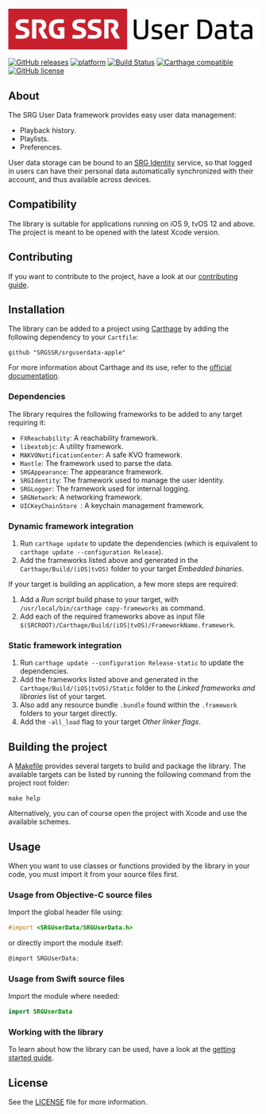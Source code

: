 [![SRG User Data logo](README-images/logo.png)](https://github.com/SRGSSR/srguserdata-apple)

[![GitHub releases](https://img.shields.io/github/v/release/SRGSSR/srguserdata-apple)](https://github.com/SRGSSR/srguserdata-apple/releases) [![platform](https://img.shields.io/badge/platfom-ios%20%7C%20tvos-blue)](https://github.com/SRGSSR/srguserdata-apple) [![Build Status](https://travis-ci.org/SRGSSR/srguserdata-apple.svg?branch=master)](https://travis-ci.org/SRGSSR/srguserdata-apple/branches) [![Carthage compatible](https://img.shields.io/badge/Carthage-compatible-4BC51D.svg?style=flat)](https://github.com/Carthage/Carthage) [![GitHub license](https://img.shields.io/github/license/SRGSSR/srguserdata-apple)](https://github.com/SRGSSR/srguserdata-apple/blob/master/LICENSE)

## About

The SRG User Data framework provides easy user data management:

* Playback history.
* Playlists.
* Preferences.

User data storage can be bound to an [SRG Identity](https://github.com/SRGSSR/srgidentity-apple) service, so that logged in users can have their personal data automatically synchronized with their account, and thus available across devices.

## Compatibility

The library is suitable for applications running on iOS 9, tvOS 12 and above. The project is meant to be opened with the latest Xcode version.

## Contributing

If you want to contribute to the project, have a look at our [contributing guide](CONTRIBUTING.md).

## Installation

The library can be added to a project using [Carthage](https://github.com/Carthage/Carthage) by adding the following dependency to your `Cartfile`:
    
```
github "SRGSSR/srguserdata-apple"
```

For more information about Carthage and its use, refer to the [official documentation](https://github.com/Carthage/Carthage).

### Dependencies

The library requires the following frameworks to be added to any target requiring it:

* `FXReachability`: A reachability framework.
* `libextobjc`: A utility framework.
* `MAKVONotificationCenter`: A safe KVO framework.
* `Mantle`:  The framework used to parse the data.
* `SRGAppearance`: The appearance framework.
* `SRGIdentity`: The framework used to manage the user identity.
* `SRGLogger`: The framework used for internal logging.
* `SRGNetwork`: A networking framework.
* `UICKeyChainStore `: A keychain management framework.

### Dynamic framework integration

1. Run `carthage update` to update the dependencies (which is equivalent to `carthage update --configuration Release`). 
2. Add the frameworks listed above and generated in the `Carthage/Build/(iOS|tvOS)` folder to your target _Embedded binaries_.

If your target is building an application, a few more steps are required:

1. Add a _Run script_ build phase to your target, with `/usr/local/bin/carthage copy-frameworks` as command.
2. Add each of the required frameworks above as input file `$(SRCROOT)/Carthage/Build/(iOS|tvOS)/FrameworkName.framework`.

### Static framework integration

1. Run `carthage update --configuration Release-static` to update the dependencies. 
2. Add the frameworks listed above and generated in the `Carthage/Build/(iOS|tvOS)/Static` folder to the _Linked frameworks and libraries_ list of your target.
3. Also add any resource bundle `.bundle` found within the `.framework` folders to your target directly.
4. Add the `-all_load` flag to your target _Other linker flags_.

## Building the project

A [Makefile](../Makefile) provides several targets to build and package the library. The available targets can be listed by running the following command from the project root folder:

```
make help
```

Alternatively, you can of course open the project with Xcode and use the available schemes.

## Usage

When you want to use classes or functions provided by the library in your code, you must import it from your source files first.

### Usage from Objective-C source files

Import the global header file using:

```objective-c
#import <SRGUserData/SRGUserData.h>
```

or directly import the module itself:

```objective-c
@import SRGUserData;
```

### Usage from Swift source files

Import the module where needed:

```swift
import SRGUserData
```

### Working with the library

To learn about how the library can be used, have a look at the [getting started guide](GETTING_STARTED.md).

## License

See the [LICENSE](../LICENSE) file for more information.
